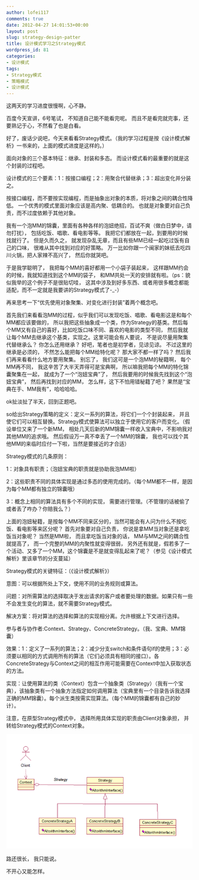 ```yaml
---
author: lofei117
comments: true
date: 2012-04-27 14:01:53+00:00
layout: post
slug: strategy-design-patter
title: 设计模式学习之Strategy模式
wordpress_id: 81
categories:
- 设计模式
tags:
- Strategy模式
- 策略模式
- 设计模式
---
```


这两天的学习进度很慢啊，心不静。

百度今天宣讲，6号笔试， 不知道自己能不能看完呢。 而且不是看完就完事，还要熟记于心，不然看了也是白看。

好了，废话少说吧，今天来看看Strategy模式。（我的学习过程是按《设计模式解析》一书来的，上面的模式进度是这样的。）

面向对象的三个基本特征：继承、封装和多态。 而设计模式看的最重要的就是这个封装的过程吧。

设计模式的三个要素：1：按接口编程；2：用聚合代替继承；3：超出变化并分装之。

按接口编程，而不要按实现编程，而是抽象出对象的本质，将对象之间的耦合性降低。 一个优秀的模式里面对象应该是高内聚、低耦合的。 也就是对象要对自己负责，而不过度依赖于其他对象。

我有一个泡MM的锦囊，里面有各种各样的泡妞绝招，百试不爽（做白日梦中，请勿打扰）， 包括吃饭、唱歌、看电影等等。 我把它们都放在一起，到要用的时候找就行了。 但是久而久之， 就发现杂乱无章，而且有些MM已经一起吃过饭有自己的口味， 很难从其中找到对应的好策略。 万一比如你跟一个闽家的妹纸去吃四川火锅，把人家辣不高兴了， 然后你就哭吧。

于是我学聪明了， 我把每个MM的喜好都用一个小袋子装起来， 这样跟MM约会的时候，我就知道找到这个MM的袋子， 和MM共处一天的安排就有啦。（ps：貌似我举的这个例子不是很贴切哇， 这其中涉及到好多东西、或者用很多概念都能适配，而不一定就是我要讲的Strategy模式了-_-）

再来思考一下“优先使用对象聚集、对变化进行封装”着两个概念吧。

首先我们来看看泡MM的过程，似乎我们可以发现吃饭、唱歌、看电影这是和每个MM都应该要做的， 所以我把这些抽象成一个类，作为Strategy的基类。然后每个MM又有自己的喜好，比如吃饭口味不同、喜欢的电影的类型不同， 然后我就让每个MM去继承这个基类，实现之。这里可能会有人要说， 不是说尽量用聚集代替继承么？ 你怎么还用继承？ 好吧，笔者也是初学者，见谅见谅。 不过这里的继承是必须的， 不然怎么能把每个MM给特化呢？ 那大家不都一样了吗？ 然后我们再来看看什么地方要用聚集。 别忘了， 我们这可是一个泡MM的秘籍啊， 每个MM再不同， 我这辛苦了大半天弄得可是宝典啊， 所以嘛我把每个MM的特化锦囊聚集在一起， 就成为了一个“泡妞宝典”了， 然后我要用的时候我先找到这个“泡妞宝典”， 然后再找到对应的MM， 怎么样，这下不怕用错秘籍了吧？ 果然是“宝典在手、MM我有”，哈哈哈哈。

ok扯淡扯了半天，回到正题吧。

so给出Strategy策略的定义：定义一系列的算法，将它们一个个封装起来， 并且使它们可以相互替换。Strategy模式使算法可以独立于使用它的客户而变化。（假设单位又来了一个新MM， 相处几天后新的MM锦囊一样收入宝典中，不影响我对其他MM的追求哦。 然后假设万一真不幸丢了一个MM的锦囊， 我也可以找个其他MM的来临时应付一下啦，当然是要接近的才合适）

Strategy模式的几条原则：

1：对象具有职责；（泡妞宝典的职责就是协助我泡MM啦）

2：这些职责不同的具体实现是通过多态的使用完成的。（每个MM都不一样，是因为每个MM都有独立的锦囊哦）

3：概念上相同的算法具有多个不同的实现， 需要进行管理。（不管理的话被偷了或者丢了咋办？你赔我么？）

上面的泡妞秘籍，是按每个MM不同来区分的，当然可能会有人问为什么不按吃饭、看电影等来区分呢？ 首先对象要对自己负责， 你说是拿MM当对象还是拿吃饭当对象呢？ 当然是MM啦， 而且拿吃饭当对象的话， MM与MM之间的耦合性就提高了， 而一个完整的MM的内聚性就变得很弱， 另外还有就是，假若多了一个活动、又多了一个MM，这个锦囊是不是就变得乱起来了呢？（参见《设计模式解析》里该章节的分支蔓延）



Strategy模式的关键特征：（《设计模式解析》）

意图：可以根据所处上下文，使用不同的业务规则或算法。

问题：对所需算法的选择取决于发出请求的客户或者要处理的数据。如果只有一些不会发生变化的算法，就不需要Strategy模式。

解决方案：将对算法的选择和算法的实现相分离。允许根据上下文进行选择。

参与者与协作者:Context、Strategy、ConcreteStrategy。（我、宝典、MM锦囊）

效果：1：定义了一系列的算法；2：减少分支switch和条件语句if的使用；3：必须要以相同的方式调用所有的算法（它们必须具有相同的接口）。各ConcreteStrategy与Context之间的相互作用可能需要在Context中加入获取状态的方法。

实现：让使用算法的类（Context）包含一个抽象类（Strategy）（我有一个宝典），该抽象类有一个抽象方法指定如何调用算法（宝典里有一个目录告诉我选择正确的MM锦囊）。每个派生类按需实现算法。（每个MM的锦囊都有自己的妙计）。

注意，在原型Strategy模式中， 选择所用具体实现的职责由Client对象承担， 并转给Strategy模式的Context对象。

[![](/assets/images/2012/04/1111.png)](/assets/images/2012/04/Strategy.png)



路还很长， 我只能说。

不开心又能怎样。
